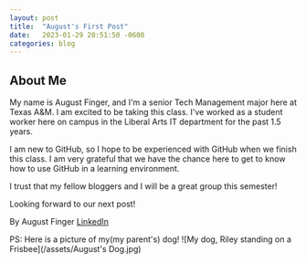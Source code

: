 ```yaml
---
layout: post
title:  "August's First Post"
date:   2023-01-29 20:51:50 -0600
categories: blog
---
```


## About Me
My name is August Finger, and I'm a senior Tech Management major here at Texas A&M. I am excited to be taking this class. 
I've worked as a student worker here on campus in the Liberal Arts IT department for the past 1.5 years.

I am new to GitHub, so I hope to be experienced with GitHub when we finish this class. I am very grateful that we have the chance here to get to know how to use GitHub in a learning environment.

I trust that my fellow bloggers and I will be a great group this semester!


Looking forward to our next post!

By August Finger [LinkedIn](https://www.linkedin.com/in/august-finger-625622184/)

PS: Here is a picture of my(my parent's) dog!
![My dog, Riley standing on a Frisbee](/assets/August's Dog.jpg)
